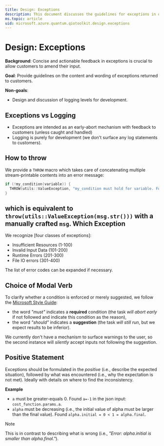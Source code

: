 ```yaml
---
title: Design: Exceptions
description: This document discusses the guidelines for exceptions in qiotoolkit.
ms.topic: article
uid: microsoft.azure.quantum.qiotoolkit.design.exceptions
---
```


Design: Exceptions
==================

**Background**: Concise and actionable feedback in exceptions is crucial
to allow customers to amend their input.

**Goal**: Provide guidelines on the content and wording of exceptions
returned to customers.

**Non-goals**:

  * Design and discussion of logging levels for development.

Exceptions vs Logging
---------------------

  * Exceptions are intended as an early-abort mechanism with feedback to
    customers (unless caught and handled)
  * Logging is purely for development (we don't surface any log statements to
    customers).

How to throw
------------

We provide a `THROW` macro which takes care of concatenating multiple
stream-printable contents into an error message:

```c++
if (!my_condition(variable)) {
  THROW(utils::ValueException, "my_condition must hold for variable. Found variable=", variable, ".");
}
```

which is equivalent to `throw(utils::ValueException(msg.str()))` with a manually crafted `msg`.
Which Exception
---------------

We recognize [four classes of exceptions]:

  * Insufficient Resources (1-100)
  * Invalid Input Data (101-200)
  * Runtime Errors (201-300)
  * File IO errors (301-400)

The list of error codes can be expanded if necessary.

Choice of Modal Verb
--------------------

To clarify whether a condition is enforced or merely suggested, we follow the
[Microsoft Style Guide](https://docs.microsoft.com/en-us/style-guide/a-z-word-list-term-collections/s/should-vs-must):

  * the word _"must"_ indicates a **required** condition (the task _will
    abort early_ if not followed and indicate this condition as the reason),
  * the word _"should"_ indicates a **suggestion** (the task _will still
    run_, but we expect results to be inferior).

We currently don't have a mechanism to surface warnings to the user, so the
second instance will _silently_ accept inputs not following the suggestion.

Positive Statement
------------------

Exceptions should be formulated in the _positive_ (i.e., describe the expected
situation), followed by what was encountered (i.e., why the expectation is not
met). Ideally with details on where to find the inconsistency.

**Example**

  * `a` must be greater-equals 0. Found `a=-1` in the json input: `cost_function.params.a`.
  * `alpha` must be decreasing (i.e., the initial value of alpha must be larger than the final value).
    Found `alpha.initial = 0 < 1 = alpha.final`.

> [!NOTE]
> This is in contrast to describing what is wrong (i.e., _"Error: alpha.initial is smaller than alpha.final."_).
